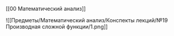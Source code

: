 [[00 Математический анализ]]

![[Предметы/Математический анализ/Конспекты лекций/№19 Производная сложной функции/1.png]]